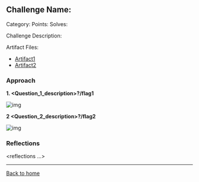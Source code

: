 ## Challenge Name: <name>
Category: <category>
Points: <points>
Solves: <number>

Challenge Description: 
<descript>

Artifact Files:
* [Artifact1]()
* [Artifact2]()

### Approach

**1. <Question_1_description>?/flag1**

![img](<image_link>)

**2 <Question_2_description>?/flag2**

![img](<image_link>)


### Reflections
<reflections ...>
  

---
[Back to home](</picoctf/main.md>)

